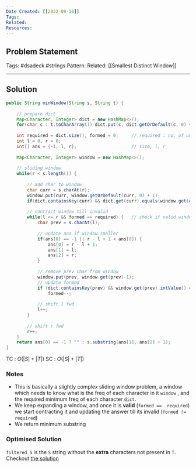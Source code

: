 ```yaml
---
Date Created: [[2022-09-10]]
Tags: 
Related: 
Resources: 
---
```


## Problem Statement


Tags:  #dsadeck  #strings 
Pattern: 
Related: [[Smallest Distinct Window]]

---

## Solution
``` java
public String minWindow(String s, String t) {
	
	// prepare dict
	Map<Character, Integer> dict = new HashMap<>();
	for(char c : t.toCharArray()) dict.put(c, dict.getOrDefault(c, 0) + 1);
	
	int required = dict.size(), formed = 0;     // required : no. of uniqe ch's in string
	int l = 0, r = 0;
	int[] ans = {-1, l, r};                     // size, l, r
	
	Map<Character, Integer> window = new HashMap<>();
	
	// sliding window
	while(r < s.length()) {
		
		// add char to window
		char curr = s.charAt(r);
		window.put(curr, window.getOrDefault(curr, 0) + 1);
		if(dict.containsKey(curr) && dict.get(curr).equals(window.get(curr))) formed++;
		   
		// contract window till invalid
		while(l <= r && formed == required) {   // check if valid window
			char prev = s.charAt(l);
			
			// update ans if window smaller
			if(ans[0] == -1 || r - l + 1 < ans[0]) {
				ans[0] = r - l + 1;
				ans[1] = l;
				ans[2] = r;
			}
			
			// remove prev char from window
			window.put(prev, window.get(prev)-1);
			// update formed
			if (dict.containsKey(prev) && window.get(prev).intValue() < dict.get(prev).intValue())
				formed--;
			
			// shift l fwd
			l++;
		}
		
		// shift r fwd 
		r++;
	}
	return ans[0] == -1 ? "" : s.substring(ans[1], ans[2] + 1);
}
```
TC : $O(|S| + |T|)$
SC : $O(|S| + |T|)$

### Notes
- This is basically a slightly complex sliding window problem, a window which needs to know what is the freq of each character in it `window` , and the required minimum freq of each character `dict`.
- We keep expanding a window, and once it is **valid** (`formed ==  required`) we start contracting it and updating the answer till its invalid (`formed != required`)
- We return minimum substring


### Optimised Solution
`filtered_S` is the `S` string without the **extra** characters not present in `T`. Checkout [the solution](https://leetcode.com/problems/minimum-window-substring/solution/)





